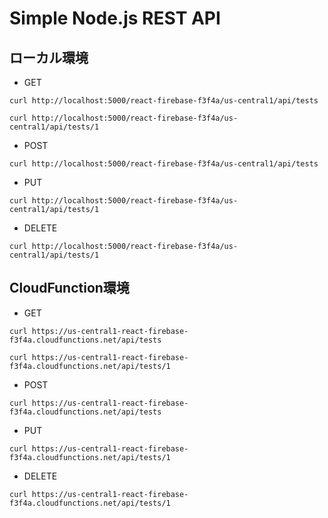 # Simple Node.js REST API

## ローカル環境
* GET
```
curl http://localhost:5000/react-firebase-f3f4a/us-central1/api/tests

curl http://localhost:5000/react-firebase-f3f4a/us-central1/api/tests/1
```

* POST
```
curl http://localhost:5000/react-firebase-f3f4a/us-central1/api/tests
```

* PUT
```
curl http://localhost:5000/react-firebase-f3f4a/us-central1/api/tests/1
```

* DELETE
```
curl http://localhost:5000/react-firebase-f3f4a/us-central1/api/tests/1
```

## CloudFunction環境
* GET
```
curl https://us-central1-react-firebase-f3f4a.cloudfunctions.net/api/tests

curl https://us-central1-react-firebase-f3f4a.cloudfunctions.net/api/tests/1
```


* POST
```
curl https://us-central1-react-firebase-f3f4a.cloudfunctions.net/api/tests
```

* PUT
```
curl https://us-central1-react-firebase-f3f4a.cloudfunctions.net/api/tests/1
```

* DELETE
```
curl https://us-central1-react-firebase-f3f4a.cloudfunctions.net/api/tests/1
```